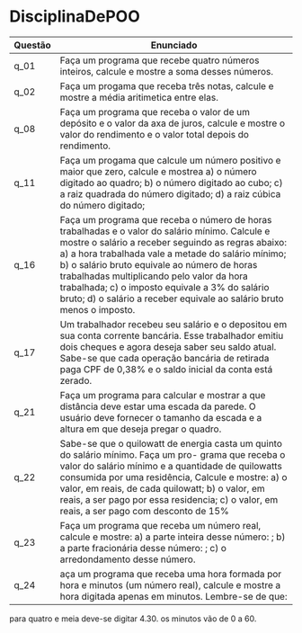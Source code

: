 # DisciplinaDePOO
 Questão | Enunciado
--------- | ------
q_01| Faça um programa que recebe quatro números inteiros, calcule e mostre a soma desses números.
q_02 | Faça um progama que receba três notas, calcule e mostre a média aritimetica entre elas.
q_08 | Faça um programa que receba o valor de um depósito e o valor da axa de juros, calcule e mostre o valor do rendimento e o valor total depois do rendimento.
q_11 | Faça um progama que calcule um número positivo e maior que zero, calcule e mostrea a) o número digitado ao quadro; b) o número digitado ao cubo; c) a raiz quadrada do número digitado; d) a raiz cúbica do número digitado;
q_16| Faça um programa que receba o número de horas trabalhadas e o valor do salário mínimo. Calcule e mostre o salário a receber seguindo as regras abaixo: a) a hora trabalhada vale a metade do salário mínimo; b) o salário bruto equivale ao número de horas trabalhadas multiplicando pelo valor da hora trabalhada; c) o imposto equivale a 3% do salário bruto; d) o salário a receber equivale ao salário bruto menos o imposto.
q_17| Um trabalhador recebeu seu salário e o depositou em sua conta corrente bancária. Esse trabalhador emitiu dois cheques e agora deseja saber seu saldo atual. Sabe-se que cada operação bancária de retirada paga CPF de 0,38% e o saldo inicial da conta está zerado.
q_21| Faça um programa para calcular e mostrar a que distância deve estar uma escada da parede. O usuário deve fornecer o tamanho da escada e a altura em que deseja pregar o quadro. 
q_22| Sabe-se que o quilowatt de energia casta um quinto do salário mínimo. Faça um pro- grama que receba o valor do salário mínimo e a quantidade de quilowatts consumida por uma residência, Calcule e mostre: a) o valor, em reais, de cada quilowatt; b) o valor, em reais, a ser pago por essa residencia; c) o valor, em reais, a ser pago com desconto de 15%
q_23|Faça um programa que receba um número real, calcule e mostre: a) a parte inteira desse número: ; b) a parte fracionária desse número: ; c) o arredondamento desse número.
q_24|aça um programa que receba uma hora formada por hora e minutos (um número real), calcule e mostre a hora digitada apenas em minutos. Lembre-se de que:
para quatro e meia deve-se digitar 4.30. os minutos vão de 0 a 60.